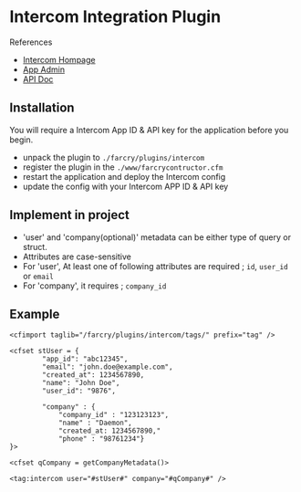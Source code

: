 # Intercom Integration Plugin

References

* [Intercom Hompage](https://www.intercom.io/)
* [App Admin](https://app.intercom.io/ )
* [API Doc](https://developers.intercom.io/reference)

## Installation

You will require a Intercom App ID & API key for the application before you begin.

- unpack the plugin to `./farcry/plugins/intercom`
- register the plugin in the `./www/farcrycontructor.cfm`
- restart the application and deploy the Intercom config
- update the config with your Intercom APP ID & API key

## Implement in project
- 'user' and 'company(optional)' metadata can be either type of query or struct.
- Attributes are case-sensitive
- For 'user', At least one of following attributes are required ; `id`, `user_id` or `email`
- For 'company', it requires ; `company_id` 


## Example
```
<cfimport taglib="/farcry/plugins/intercom/tags/" prefix="tag" />

<cfset stUser = {  
		"app_id": "abc12345", 
		"email": "john.doe@example.com",
		"created_at": 1234567890,
		"name": "John Doe",
		"user_id": "9876",

		"company" : { 
			"company_id" : "123123123",
			"name" : "Daemon",
			"created_at: 1234567890,"
			"phone" : "98761234"}
}>

<cfset qCompany = getCompanyMetadata()>

<tag:intercom user="#stUser#" company="#qCompany#" />
```